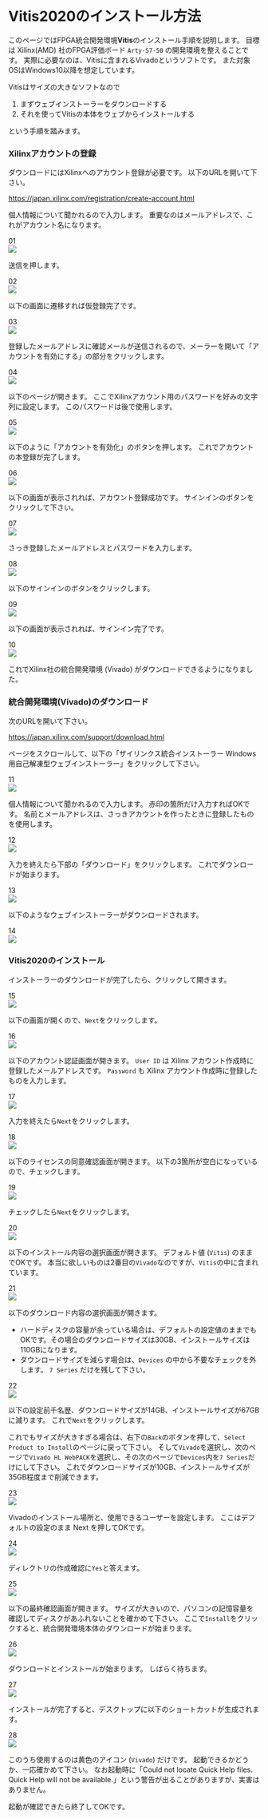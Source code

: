 # Vitis2020のインストール方法

このページではFPGA統合開発環境**Vitis**のインストール手順を説明します。
目標は Xilinx(AMD) 社のFPGA評価ボード `Arty-S7-50` の開発環境を整えることです。
実際に必要なのは、Vitisに含まれるVivadoというソフトです。
また対象OSはWindows10以降を想定しています。

Vitisはサイズの大きなソフトなので

1. まずウェブインストーラーをダウンロードする
2. それを使ってVitisの本体をウェブからインストールする

という手順を踏みます。

### Xilinxアカウントの登録

ダウンロードにはXilinxへのアカウント登録が必要です。
以下のURLを開いて下さい。

<https://japan.xilinx.com/registration/create-account.html>

個人情報について聞かれるので入力します。
重要なのはメールアドレスで、これがアカウント名になります。

01  
![ ](001.png)

送信を押します。

02  
![ ](002.png)

以下の画面に遷移すれば仮登録完了です。

03  
![ ](003.png)

登録したメールアドレスに確認メールが送信されるので、メーラーを開いて「アカウントを有効にする」の部分をクリックします。

04  
![ ](004.png)

以下のページが開きます。
ここでXilinxアカウント用のパスワードを好みの文字列に設定します。
このパスワードは後で使用します。

05  
![ ](005.png)

以下のように「アカウントを有効化」のボタンを押します。
これでアカウントの本登録が完了します。

06  
![ ](006.png)

以下の画面が表示されれば、アカウント登録成功です。
サインインのボタンをクリックして下さい。

07  
![ ](007.png)

さっき登録したメールアドレスとパスワードを入力します。

08  
![ ](008.png)

以下のサインインのボタンをクリックします。

09  
![ ](009.png)

以下の画面が表示されれば、サインイン完了です。

10  
![ ](010.png)

これでXilinx社の統合開発環境 (Vivado) がダウンロードできるようになりました。

### 統合開発環境(Vivado)のダウンロード

次のURLを開いて下さい。

<https://japan.xilinx.com/support/download.html>

ページをスクロールして、以下の「ザイリンクス統合インストーラー Windows用自己解凍型ウェブインストーラー」をクリックして下さい。

11  
![ ](011.png)

個人情報について聞かれるので入力します。
赤印の箇所だけ入力すればOKです。
名前とメールアドレスは、さっきアカウントを作ったときに登録したものを使用します。

12  
![ ](012.png)

入力を終えたら下部の「ダウンロード」をクリックします。
これでダウンロードが始まります。

13  
![ ](013.png)

以下のようなウェブインストーラーがダウンロードされます。

14  
![ ](014.png)

### Vitis2020のインストール

インストーラーのダウンロードが完了したら、クリックして開きます。

15  
![ ](015.png)

以下の画面が開くので、`Next`をクリックします。

16  
![ ](016.png)

以下のアカウント認証画面が開きます。
`User ID` は Xilinx アカウント作成時に登録したメールアドレスです。
`Password` も Xilinx アカウント作成時に登録したものを入力します。

17  
![ ](017.png)

入力を終えたら`Next`をクリックします。

18  
![ ](018.png)

以下のライセンスの同意確認画面が開きます。
以下の3箇所が空白になっているので、チェックします。

19  
![ ](019.png)

チェックしたら`Next`をクリックします。

20  
![ ](020.png)

以下のインストール内容の選択画面が開きます。
デフォルト値 (`Vitis`) のままでOKです。
本当に欲しいものは2番目の`Vivado`なのですが、`Vitis`の中に含まれています。

21  
![ ](021.png)

以下のダウンロード内容の選択画面が開きます。

* ハードディスクの容量が余っている場合は、デフォルトの設定値のままでもOKです。その場合のダウンロードサイズは30GB、インストールサイズは110GBになります。
* ダウンロードサイズを減らす場合は、`Devices` の中から不要なチェックを外します。 `7 Series` だけを残して下さい。

22  
![ ](022.png)

以下の設定前千名歴、ダウンロードサイズが14GB、インストールサイズが67GBに減ります。
これで`Next`をクリックします。

これでもサイズが大きすぎる場合は、右下の`Back`のボタンを押して、`Select Product to Install`のページに戻って下さい。
そして`Vivado`を選択し、次のページで`Vivado HL WebPACK`を選択し、その次のページで`Devices`内を`7 Series`だけにして下さい。
これでダウンロードサイズが10GB、インストールサイズが35GB程度まで削減できます。

23  
![ ](023.png)

Vivadoのインストール場所と、使用できるユーザーを設定します。
ここはデフォルトの設定のまま Next を押してOKです。

24  
![ ](024.png)

ディレクトリの作成確認に`Yes`と答えます。

25  
![ ](025.png)

以下の最終確認画面が開きます。
サイズが大きいので、パソコンの記憶容量を確認してディスクがあふれないことを確かめて下さい。
ここで`Install`をクリックすると、統合開発環境本体のダウンロードが始まります。

26  
![ ](026.png)

ダウンロードとインストールが始まります。
しばらく待ちます。

27  
![ ](027.png)

インストールが完了すると、デスクトップに以下のショートカットが生成されます。

28  
![ ](028.png)

このうち使用するのは黄色のアイコン (`Vivado`) だけです。
起動できるかどうか、一応確かめて下さい。
なお起動時に「Could not locate Quick Help files. Quick Help will not be available.」という警告が出ることがありますが、実害はありません。

起動が確認できたら終了してOKです。
